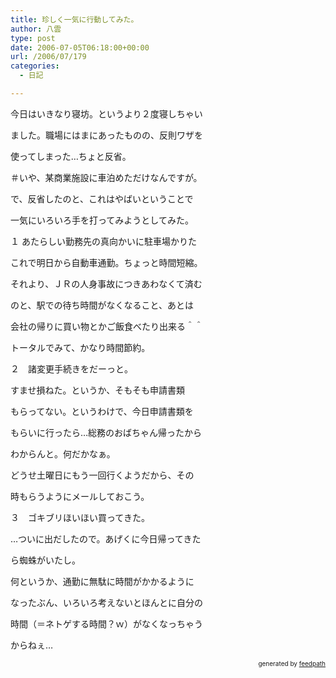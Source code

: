 ```yaml
---
title: 珍しく一気に行動してみた。
author: 八雲
type: post
date: 2006-07-05T06:18:00+00:00
url: /2006/07/179
categories:
  - 日記

---
```

今日はいきなり寝坊。というより２度寝しちゃい
  
ました。職場にはまにあったものの、反則ワザを
  
使ってしまった…ちょと反省。
  
＃いや、某商業施設に車泊めただけなんですが。
  
で、反省したのと、これはやばいということで
  
一気にいろいろ手を打ってみようとしてみた。

１ あたらしい勤務先の真向かいに駐車場かりた
  
これで明日から自動車通勤。ちょっと時間短縮。
  
それより、ＪＲの人身事故につきあわなくて済む
  
のと、駅での待ち時間がなくなること、あとは
  
会社の帰りに買い物とかご飯食べたり出来る＾＾
  
トータルでみて、かなり時間節約。

２　諸変更手続きをだーっと。
  
すませ損ねた。というか、そもそも申請書類
  
もらってない。というわけで、今日申請書類を
  
もらいに行ったら…総務のおばちゃん帰ったから
  
わからんと。何だかなぁ。
  
どうせ土曜日にもう一回行くようだから、その
  
時もらうようにメールしておこう。

３　ゴキブリほいほい買ってきた。
  
…ついに出だしたので。あげくに今日帰ってきた
  
ら蜘蛛がいたし。

何というか、通勤に無駄に時間がかかるように
  
なったぶん、いろいろ考えないとほんとに自分の
  
時間（＝ネトゲする時間？ｗ）がなくなっちゃう
  
からねぇ…<!--
feedpath info start
-->

<div style="text-align: right; font-size: 10px;">
  &nbsp;&nbsp;<span>generated by <a href="http://feedpath.jp">feedpath</a></span>
</div>

<!--
feedpath info end
-->